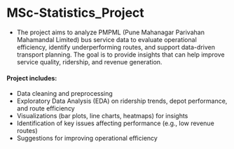 # MSc-Statistics_Project
- The project aims to analyze PMPML (Pune Mahanagar Parivahan Mahamandal Limited) bus service data to evaluate operational efficiency, identify underperforming routes, and support data-driven transport planning. The goal is to provide insights that can help improve service quality, ridership, and revenue generation.
#### Project includes:
- Data cleaning and preprocessing
- Exploratory Data Analysis (EDA) on ridership trends, depot performance, and route efficiency
- Visualizations (bar plots, line charts, heatmaps) for insights
- Identification of key issues affecting performance (e.g., low revenue routes)
- Suggestions for improving operational efficiency
